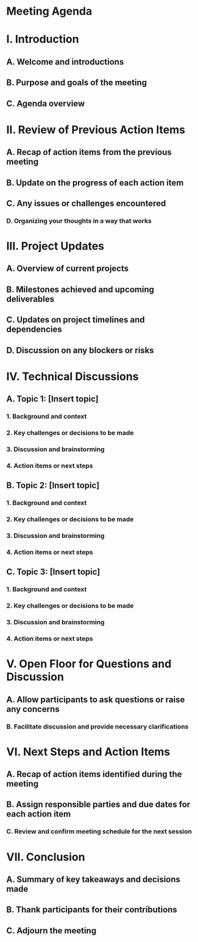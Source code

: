 # Meeting Agenda 

# I. Introduction 
## A. Welcome and introductions 
## B. Purpose and goals of the meeting 
## C. Agenda overview

# II. Review of Previous Action Items 
## A. Recap of action items from the previous meeting 
## B. Update on the progress of each action item 
## C. Any issues or challenges encountered
### D. Organizing your thoughts in a way that works 

# III. Project Updates 
## A. Overview of current projects 
## B. Milestones achieved and upcoming deliverables 
## C. Updates on project timelines and dependencies 
## D. Discussion on any blockers or risks



# IV. Technical Discussions
## A. Topic 1: [Insert topic] 
### 1. Background and context 
### 2. Key challenges or decisions to be made 
### 3. Discussion and brainstorming 
### 4. Action items or next steps

## B. Topic 2: [Insert topic] 
### 1. Background and context 
### 2. Key challenges or decisions to be made 
### 3. Discussion and brainstorming 
### 4. Action items or next steps

## C. Topic 3: [Insert topic] 
### 1. Background and context
### 2. Key challenges or decisions to be made
### 3. Discussion and brainstorming 
### 4. Action items or next steps

# V. Open Floor for Questions and Discussion 
## A. Allow participants to ask questions or raise any concerns 
### B. Facilitate discussion and provide necessary clarifications

# VI. Next Steps and Action Items 
## A. Recap of action items identified during the meeting 
## B. Assign responsible parties and due dates for each action item 
### C. Review and confirm meeting schedule for the next session

# VII. Conclusion 
## A. Summary of key takeaways and decisions made 
## B. Thank participants for their contributions 
## C. Adjourn the meeting